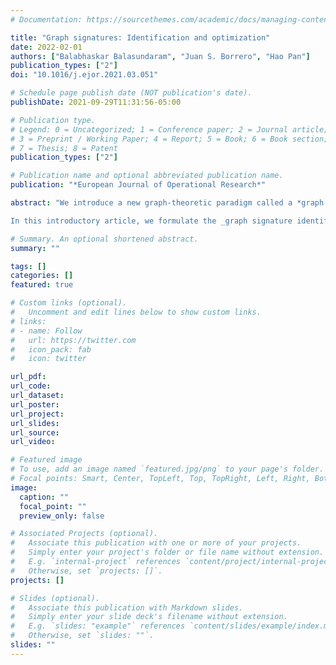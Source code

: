 ```yaml
---
# Documentation: https://sourcethemes.com/academic/docs/managing-content/

title: "Graph signatures: Identification and optimization"
date: 2022-02-01
authors: ["Balabhaskar Balasundaram", "Juan S. Borrero", "Hao Pan"]
publication_types: ["2"]
doi: "10.1016/j.ejor.2021.03.051"

# Schedule page publish date (NOT publication's date).
publishDate: 2021-09-29T11:31:56-05:00

# Publication type.
# Legend: 0 = Uncategorized; 1 = Conference paper; 2 = Journal article;
# 3 = Preprint / Working Paper; 4 = Report; 5 = Book; 6 = Book section;
# 7 = Thesis; 8 = Patent
publication_types: ["2"]

# Publication name and optional abbreviated publication name.
publication: "*European Journal of Operational Research*"

abstract: "We introduce a new graph-theoretic paradigm called a *graph signature* that describes persistent patterns in a sequence of graphs. This framework is motivated by the need to detect subgraphs of significance in  temporal networks, e.g.,  social and biological networks that  evolve over time. Because the subgraphs of interest may not all \"look alike\" in the snapshots of the temporal network, the framework  deems a subgraph to be  *persistent* if it satisfies one of several preselected properties  in each snapshot  of a consecutive  subsequence. The persistency requirement is parameterized by the  length of this subsequence. This discrete mathematical framework can be viewed more broadly  as a way to generalize classical graph properties and  invariants associated with a single graph to a sequence of graphs.

In this introductory article, we formulate the _graph signature identification problem_  as a mixed-integer program and propose an algorithmic framework based on dynamic programming. This methodology is applicable to any collection of mixed-integer representable graph properties. We also demonstrate how this framework can be tailored to exploit property-specific decomposition and scale reduction techniques through three different computational case-studies. Our experiments show that the dynamic programming algorithm solves this problem across most  instances  in our test bed to optimality. Moreover, for the instances in our test bed, the optimal signature sizes are comparable to those of their static counterparts, suggesting that our new framework can identify subgraphs of significance in complex dynamic networks."

# Summary. An optional shortened abstract.
summary: ""

tags: []
categories: []
featured: true

# Custom links (optional).
#   Uncomment and edit lines below to show custom links.
# links:
# - name: Follow
#   url: https://twitter.com
#   icon_pack: fab
#   icon: twitter

url_pdf:
url_code:
url_dataset:
url_poster:
url_project:
url_slides:
url_source:
url_video:

# Featured image
# To use, add an image named `featured.jpg/png` to your page's folder.
# Focal points: Smart, Center, TopLeft, Top, TopRight, Left, Right, BottomLeft, Bottom, BottomRight.
image:
  caption: ""
  focal_point: ""
  preview_only: false

# Associated Projects (optional).
#   Associate this publication with one or more of your projects.
#   Simply enter your project's folder or file name without extension.
#   E.g. `internal-project` references `content/project/internal-project/index.md`.
#   Otherwise, set `projects: []`.
projects: []

# Slides (optional).
#   Associate this publication with Markdown slides.
#   Simply enter your slide deck's filename without extension.
#   E.g. `slides: "example"` references `content/slides/example/index.md`.
#   Otherwise, set `slides: ""`.
slides: ""
---
```

